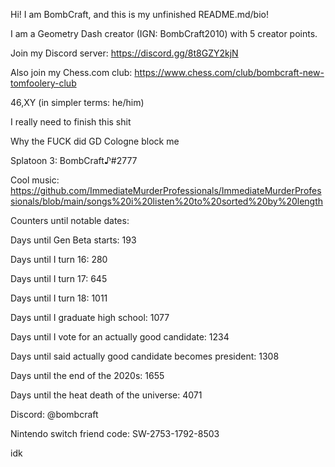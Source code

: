 Hi! I am BombCraft, and this is my unfinished README.md/bio!

I am a Geometry Dash creator (IGN: BombCraft2010) with 5 creator points.

Join my Discord server: https://discord.gg/8t8GZY2kjN

Also join my Chess.com club: https://www.chess.com/club/bombcraft-new-tomfoolery-club

46,XY (in simpler terms: he/him)

I really need to finish this shit

Why the FUCK did GD Cologne block me

Splatoon 3: BombCraft♪#2777

Cool music: https://github.com/ImmediateMurderProfessionals/ImmediateMurderProfessionals/blob/main/songs%20i%20listen%20to%20sorted%20by%20length

Counters until notable dates:

Days until Gen Beta starts: 193

Days until I turn 16: 280

Days until I turn 17: 645

Days until I turn 18: 1011

Days until I graduate high school: 1077

Days until I vote for an actually good candidate: 1234

Days until said actually good candidate becomes president: 1308

Days until the end of the 2020s: 1655

Days until the heat death of the universe: 4071

Discord: @bombcraft

Nintendo switch friend code: SW-2753-1792-8503

idk
